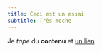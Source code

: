 ```yaml
---
title: Ceci est un essai
subtitle: Très moche
---
```


Je _tape_ du **contenu** et [un lien](http://vietnam.ird.fr)

